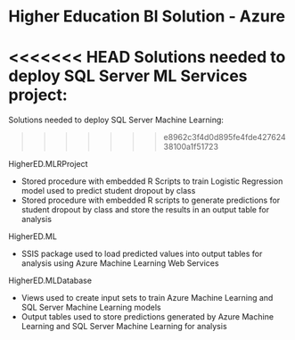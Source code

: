 # Higher Education BI Solution - Azure 

<<<<<<< HEAD
Solutions needed to deploy SQL Server ML Services project:
=======
Solutions needed to deploy SQL Server Machine Learning:
>>>>>>> e8962c3f4d0d895fe4fde42762438100a1f51723

HigherED.MLRProject
* Stored procedure with embedded R Scripts to train 
  Logistic Regression model used to predict student
  dropout by class
* Stored procedure with embedded R scripts to generate
  predictions for student dropout by class and store
  the results in an output table for analysis

HigherED.ML
* SSIS package used to load predicted values into output
  tables for analysis using Azure Machine Learning Web Services

HigherED.MLDatabase
* Views used to create input sets to train Azure Machine Learning
  and SQL Server Machine Learning models
* Output tables used to store predictions generated by Azure 
  Machine Learning and SQL Server Machine Learning for analysis
